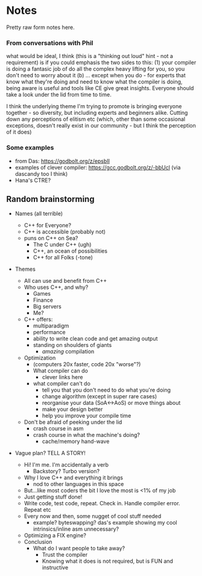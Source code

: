 # Notes

Pretty raw form notes here.

### From conversations with Phil

what would be ideal, I think (this is a "thinking out loud" hint - not a requirement) is if you could emphasis the two 
sides to this: (1) your compiler is doing a fantasic job of do all the complex heavy lifting for you, so you don't need 
to worry about it (b) ... except when you do - for experts that know what they're doing and need to know what the 
compiler is doing, being aware is useful and tools like CE give great insights. Everyone should take a look under the 
lid from time to time.

I think the underlying theme I'm trying to promote is bringing everyone together - so diversity, but including experts
and beginners alike. Cutting down any perceptions of elitism etc (which, other than some occasional exceptions, doesn't
really exist in our community - but I think the perception of it does)

### Some examples

* from Das: https://godbolt.org/z/epsbII
* examples of clever compiler: https://gcc.godbolt.org/z/-bbUcl (via dascandy too I think)
* Hana's CTRE?

## Random brainstorming

* Names (all terrible)
  * C++ for Everyone?
  * C++ is accessible (probably not)
  * puns on C++ on Sea?
    * The C under C++ (ugh)
    * C++, an ocean of possibilities
    * C++ for all Folks (-tone)
* Themes
  * All can use and benefit from C++
  * Who uses C++, and why?
    * Games
    * Finance
    * Big servers
    * Me?
  * C++ offers:
    * multiparadigm
    * performance
    * ability to write clean code and get amazing output
    * standing on shoulders of giants 
      * _amazing_ compilation
  * Optimization
    * (computers 20x faster, code 20x "worse"?)
    * What compiler can do
      * clever links here
    * what compiler can't do
      * tell you that you don't need to do what you're doing
      * change algorithm (except in super rare cases)
      * reorganise your data (SoA<->AoS) or move things about
      * make your design better
      * help you improve your compile time
  * Don't be afraid of peeking under the lid
    * crash course in asm
    * crash course in what the machine's doing?
      * cache/memory hand-wave

* Vague plan? TELL A STORY!
  * Hi! I'm me. I'm accidentally a verb
    * Backstory? Turbo version?
  * Why I love C++ and everything it brings
    * nod to other languages in this space
  * But...like most coders the bit I love the most is <1% of my job
  * Just getting stuff done!
  * Write code, test code, repeat. Check in. Handle compiler error. Repeat etc
  * Every now and then, some nugget of cool stuff needed
    * example? byteswapping? das's example showing my cool intrinsics/inline asm unnecessary?
  * Optimizing a FIX engine?
  * Conclusion
    * What do I want people to take away?
      * Trust the compiler
      * Knowing what it does is not required, but is FUN and instructive